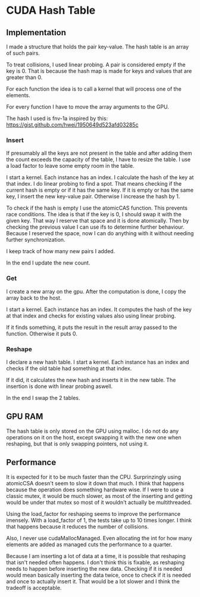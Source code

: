 # CUDA Hash Table

## Implementation

I made a structure that holds the pair key-value. The hash table is an array of such pairs.

To treat collisions, I used linear probing. A pair is considered empty if the key is 0. That is because the hash map is made for keys and values that are greater than 0.

For each function the idea is to call a kernel that will process one of the elements.

For every function I have to move the array arguments to the GPU.

The hash I used is fnv-1a inspired by this: https://gist.github.com/hwei/1950649d523afd03285c

### **Insert**

If presumably all the keys are not present in the table and after adding them the count exceeds the capacity of the table, I have to resize the table. I use a load factor to leave some empty room in the table.

I start a kernel. Each instance has an index. I calculate the hash of the key at that index. I do linear probing to find a spot. That means checking if the current hash is empty or if it has the same key. If it is empty or has the same key, I insert the new key-value pair. Otherwise I increase the hash by 1.

To check if the hash is empty I use the atomicCAS function. This prevents race conditions. The idea is that if the key is 0, I should swap it with the given key. That way I reserve that space and it is done atomically. Then by checking the previous value I can use ifs to determine further behaviour. Because I reserved the space, now I can do anything with it without needing further synchronization.

I keep track of how many new pairs I added.

In the end I update the new count.

### **Get**

I create a new array on the gpu. After the computation is done, I copy the array back to the host.

I start a kernel. Each instance has an index. It computes the hash of the key at that index and checks for existing values also using linear probing.

If it finds something, it puts the result in the result array passed to the function. Otherwise it puts 0.

### **Reshape**

I declare a new hash table. I start a kernel. Each instance has an index and checks if the old table had something at that index.

If it did, it calculates the new hash and inserts it in the new table. The insertion is done with linear probing aswell.

In the end I swap the 2 tables.

## GPU RAM

The hash table is only stored on the GPU using malloc. I do not do any operations on it on the host, except swapping it with the new one when reshaping, but that is only swapping pointers, not using it.

## Performance

It is expected for it to be much faster than the CPU. Surprinzingly using atomicCSA doesn't seem to slow it down that much. I think that happens because the operation does something hardware wise. If I were to use a classic mutex, it would be much slower, as most of the inserting and getting would be under that mutex so most of it wouldn't actually be multithreaded.

Using the load_factor for reshaping seems to improve the performance imensely. With a load_factor of 1, the tests take up to 10 times longer. I think that happens because it reduces the number of collisions.

Also, I never use cudaMallocManaged. Even allocating the int for how many elements are added as managed cuts the performance to a quarter.

Because I am inserting a lot of data at a time, it is possible that reshaping that isn't needed often happens. I don't think this is fixable, as reshaping needs to happen before inserting the new data. Checking if it is needed would mean basically inserting the data twice, once to check if it is needed and once to actually insert it. That would be a lot slower and I think the tradeoff is acceptable.